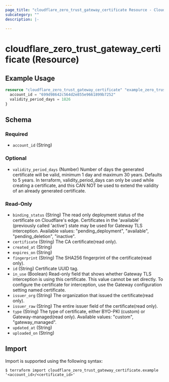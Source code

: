 ```yaml
---
page_title: "cloudflare_zero_trust_gateway_certificate Resource - Cloudflare"
subcategory: ""
description: |-
  
---
```


# cloudflare_zero_trust_gateway_certificate (Resource)



## Example Usage

```terraform
resource "cloudflare_zero_trust_gateway_certificate" "example_zero_trust_gateway_certificate" {
  account_id = "699d98642c564d2e855e9661899b7252"
  validity_period_days = 1826
}
```

<!-- schema generated by tfplugindocs -->
## Schema

### Required

- `account_id` (String)

### Optional

- `validity_period_days` (Number) Number of days the generated certificate will be valid, minimum 1 day and maximum 30 years. Defaults to 5 years. In terraform, validity_period_days can only be used while creating a certificate, and this CAN NOT be used to extend the validity of an already generated certificate.

### Read-Only

- `binding_status` (String) The read only deployment status of the certificate on Cloudflare's edge. Certificates in the 'available' (previously called 'active') state may be used for Gateway TLS interception.
Available values: "pending_deployment", "available", "pending_deletion", "inactive".
- `certificate` (String) The CA certificate(read only).
- `created_at` (String)
- `expires_on` (String)
- `fingerprint` (String) The SHA256 fingerprint of the certificate(read only).
- `id` (String) Certificate UUID tag.
- `in_use` (Boolean) Read-only field that shows whether Gateway TLS interception is using this certificate. This value cannot be set directly. To configure the certificate for interception, use the Gateway configuration setting named certificate.
- `issuer_org` (String) The organization that issued the certificate(read only).
- `issuer_raw` (String) The entire issuer field of the certificate(read only).
- `type` (String) The type of certificate, either BYO-PKI (custom) or Gateway-managed(read only).
Available values: "custom", "gateway_managed".
- `updated_at` (String)
- `uploaded_on` (String)

## Import

Import is supported using the following syntax:

```shell
$ terraform import cloudflare_zero_trust_gateway_certificate.example '<account_id>/<certificate_id>'
```
